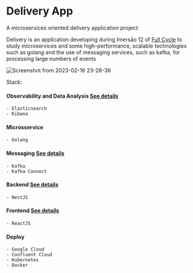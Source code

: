 # Delivery App

A microservices oriented delivery application project:

Delivery is an application developing during Imersão 12 of [Full Cycle](https://imersao.fullcycle.com.br/page/lancamento/) to study microservices and some high-performance, scalable technologies such as golang and the use of messaging services, such as kafka, for processing large numbers of events


![Screenshot from 2023-02-16 23-28-36](https://user-images.githubusercontent.com/65229051/219534591-314487a8-988e-43f8-83f2-b2e03b1f6cbb.png)



Stack:

  #### Observability and Data Analysis [See details](https://github.com/Luisgustavom1/delivery-app/tree/main/kafka#elastic-search)
    - Elasticsearch
    - Kibana 
  #### Microsservice
    - Golang
  #### Messaging [See details](https://github.com/Luisgustavom1/delivery-app/tree/main/kafka)
    - Kafka
    - Kafka Connect
  #### Backend [See details](https://github.com/Luisgustavom1/delivery-app/tree/main/api#readme)
    - NestJS
  #### Frontend [See details](https://github.com/Luisgustavom1/delivery-app/tree/main/front#readme)
    - ReactJS
  #### Deploy
    - Google Cloud
    - Confluent Cloud
    - Kubernetes
    - Docker
    
    

